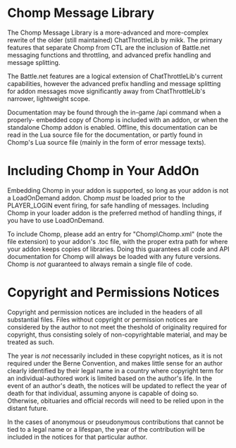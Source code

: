 Chomp Message Library
=====================
The Chomp Message Library is a more-advanced and more-complex rewrite of the
older (still maintained) ChatThrottleLib by mikk. The primary features that
separate Chomp from CTL are the inclusion of Battle.net messaging functions and
throttling, and advanced prefix handling and message splitting.

The Battle.net features are a logical extension of ChatThrottleLib's current
capabilities, however the advanced prefix handling and message splitting for
addon messages move significantly away from ChatThrottleLib's narrower,
lightweight scope.

Documentation may be found through the in-game /api command when a properly-
embedded copy of Chomp is included with an addon, or when the standalone Chomp
addon is enabled. Offline, this documentation can be read in the Lua source file
for the documentation, or partly found in Chomp's Lua source file (mainly in the
form of error message texts).

Including Chomp in Your AddOn
=============================
Embedding Chomp in your addon is supported, so long as your addon is not a
LoadOnDemand addon. Chomp *must* be loaded prior to the PLAYER_LOGIN event
firing, for safe handling of messages. Including Chomp in your loader addon is
the preferred method of handling things, if you have to use LoadOnDemand.

To include Chomp, please add an entry for "Chomp\Chomp.xml" (note the file
extension) to your addon's .toc file, with the proper extra path for where your
addon keeps copies of libraries. Doing this guarantees all code and API
documentation for Chomp will always be loaded with any future versions. Chomp is
 *not* guaranteed to always remain a single file of code.

Copyright and Permissions Notices
=================================
Copyright and permission notices are included in the headers of all substantial
files. Files without copyright or permission notices are considered by the
author to not meet the theshold of originality required for copyright, thus
consisting solely of non-copyrightable material, and may be treated as such.

The year is *not* necessarily included in these copyright notices, as it is not
required under the Berne Convention, and makes little sense for an author
clearly identified by their legal name in a country where copyright term for an
individual-authored work is limited based on the author's life. In the event of
an author's death, the notices will be updated to reflect the year of death for
that individual, assuming anyone is capable of doing so. Otherwise, obituaries
and official records will need to be relied upon in the distant future.

In the cases of anonymous or pseudonymous contributions that cannot be tied to
a legal name or a lifespan, the year of the contribution will be included in the
notices for that particular author.
